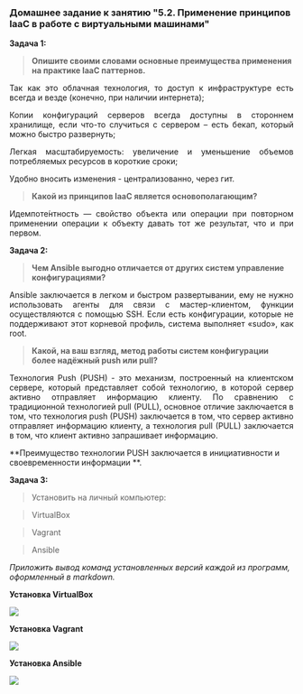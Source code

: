 ### Домашнее задание к занятию "5.2. Применение принципов IaaC в работе с виртуальными машинами"

**Задача 1:** 

> **Опишите своими словами основные преимущества применения на практике IaaC паттернов.**

<p align="justify"> Так как это облачная технология, то доступ к инфраструктуре есть всегда и везде (конечно, при наличии интернета);</p>

<p align="justify"> Копии конфигураций серверов всегда доступны в стороннем хранилище, если что-то случиться с сервером – есть бекап, который можно быстро развернуть;</p>

<p align="justify"> Легкая масштабируемость: увеличение и уменьшение объемов потребляемых ресурсов в короткие сроки;</p>

<p align="justify"> Удобно вносить изменения - централизованно, через гит.</p> 

> **Какой из принципов IaaC является основополагающим?**

<p align="justify"> Идемпоте́нтность — свойство объекта или операции при повторном применении операции к объекту давать тот же результат, что и при первом.</p>

**Задача 2:** 

> **Чем Ansible выгодно отличается от других систем управление конфигурациями?** 

<p align="justify"> Ansible заключается в легком и быстром развертывании, ему не нужно использовать агенты для связи с мастер-клиентом, функции осуществляются с помощью SSH. Если есть конфигурации, которые не поддерживают этот корневой профиль, система выполняет «sudo», как root.</p>

> **Какой, на ваш взгляд, метод работы систем конфигурации более надёжный push или pull?**

<p align="justify"> Технология Push (PUSH) - это механизм, построенный на клиентском сервере, который представляет собой технологию, в которой сервер активно отправляет информацию клиенту. По сравнению с традиционной технологией pull (PULL), основное отличие заключается в том, что технология push (PUSH) заключается в том, что сервер активно отправляет информацию клиенту, а технология pull (PULL) заключается в том, что клиент активно запрашивает информацию.</p> 
**Преимущество технологии PUSH заключается в инициативности и своевременности информации **.

**Задача 3:** 

> Установить на личный компьютер:

> VirtualBox

> Vagrant

> Ansible

*Приложить вывод команд установленных версий каждой из программ, оформленный в markdown.*

**Установка VirtualBox**

![](C:\Users\Admin\devops-netology_dz\VM.png)

**Установка Vagrant**

![](C:\Users\Admin\devops-netology_dz\vagrant.png)

**Установка Ansible**

![](C:\Users\Admin\devops-netology_dz\ansible.png)


